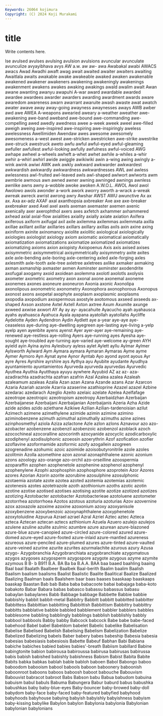 ```yaml
---
Keywords: 26064 kojimura
Copyright: (C) 2024 Koji Murakami
---
```


# title

Write contents here.



lse avulsed avulses avulsing avulsion avulsions
avuncular avunculate avunculize avyayibhava avys AW a.w. aw aw- awa
Awabakal awabi AWACS awacs Awad Awadhi awaft awag await awaited
awaiter awaiters awaiting Awaitlala awaits awakable awake awakeable awaked awaken
awakenable awakened awakener awakeners awakening awakeningly awakenings awakenment awakens awakes
awaking awakings awald awalim awalt Awan awane awanting awanyu awapuhi
A-war award awardable awarded awardee awardees awarder awarders awarding awardment
awards aware awaredom awareness awarn awarrant awaruite awash awaste awat
awatch awater awave away away-going awayness awaynesses aways AWB awber
awd awe AWEA A-weapons awearied aweary a-weather aweather awe-awakening awe-band
aweband awe-bound awe-commanding awe-compelling awed awedly awedness awee a-week aweek
aweel awe-filled aweigh aweing awe-inspired awe-inspiring awe-inspiringly aweless awelessness Awellimiden
Awendaw awes awesome awesomely awesomeness a-west awest awe-stricken awestricken awe-strike
awestrike awe-struck awestruck aweto awfu awful awful-eyed awful-gleaming awfuller awfullest
awful-looking awfully awfulness awful-voiced AWG awhape awheel a-wheels awheft a-whet
awhet awhile a-whiles a-whir awhir a-whirl awhirl awide awiggle awikiwiki
awin a-wing awing awingly a-wink awink awiwi AWK awk awkly
awkward awkwarder awkwardest awkwardish awkwardly awkwardness awkwardnesses AWL awl awless
awlessness awl-fruited awl-leaved awls awl-shaped awlwort awlworts awm awmbrie awmous
awn awned awner awning awninged awnings awnless awnlike awns awny
a-wobble awoke awoken A.W.O.L. AWOL Awol awol Awolowo awols awonder
a-work awork aworry aworth a-wrack a-wreak awreak awreck awrist awrong
awry Awshar AWST AWU awunctive Ax ax ax. Axa ax-adz
AXAF axal axanthopsia axbreaker Axe axe axe-breaker axebreaker axed Axel
axel axels axeman axemaster axemen axenic axenically axer axerophthol axers
axes axfetch axhammer axhammered axhead axial axial-flow axialities axiality axially
axiate axiation Axifera axiferous axiform axifugal axil axile axilemma axilemmas
axilemmata axilla axillae axillant axillar axillaries axillars axillary axillas axils
axin axine axing axiniform axinite axinomancy axiolite axiolitic axiological axiologically
axiologies axiologist axiology axiom axiomatic axiomatical axiomatically axiomatization axiomatizations axiomatize
axiomatized axiomatizes axiomatizing axioms axion axiopisty Axiopoenus Axis axis axised
axises axisymmetric axisymmetrical axisymmetrically axisymmetry axite axites axle axle-bending axle-boring
axle-centering axled axle-forging axles axlesmith axle-tooth axle-tree axletree axletrees axlike
axmaker axmaking axman axmanship axmaster axmen Axminster axminster axodendrite axofugal
axogamy axoid axoidean axolemma axolotl axolotls axolysis axometer axometric axometry
axon axonal axone axonemal axoneme axonemes axones axoneure axoneuron Axonia
axonic Axonolipa axonolipous axonometric axonometry Axonophora axonophorous Axonopus axonost axons
axopetal axophyte axoplasm axoplasmic axoplasms axopodia axopodium axospermous axostyle axotomous
axseed axseeds ax-shaped Axson axstone Axtel Axtell Axton axtree Axum
Axumite axunge axweed axwise axwort AY Ay ay ay- ayacahuite
Ayacucho ayah ayahausca ayahs ayahuasca Ayahuca Ayala ayapana ayatollah ayatollahs
Aycliffe Aydelotte Ayden Aydendron Aydin Aydlett aye a-year aye-aye aye-ceaseless
aye-during aye-dwelling ayegreen aye-lasting aye-living a-yelp ayelp ayen ayenbite ayens
ayenst Ayer ayer-ayer aye-remaining aye-renewed aye-restless aye-rolling Ayers aye-running ayes
Ayesha aye-sought aye-troubled aye-turning aye-varied aye-welcome ay-green AYH ayield ayin
Ayina ayins Aylesbury ayless aylet Aylett ayllu Aylmar Aylmer Aylsworth
Aylward Aym Aymara aymara Aymaran Aymaras Ayme ayme Aymer Aymoro
Ayn Aynat ayne Aynor Ayntab Ayo ayond ayont ayous Ayr
ayre Ayres Ayrshire ayrshire ays Aythya ayu Ayubite ayudante Ayudhya
ayuntamiento ayuntamientos Ayurveda ayurveda ayurvedas Ayurvedic Ayuthea Ayuthia Ayutthaya ayuyu
aywhere Ayyubid AZ az az- aza- azadirachta azadrachta azafran azafrin
Azal Azalea azalea Azaleah azaleamum azaleas Azalia Azan azan Azana
Azande azans Azar Azarcon Azaria Azariah azarole Azarria azaserine azathioprine
Azazel azazel Azbine azedarac azedarach Azeglio Azeito azelaic azelate Azelea
Azelfafage azeotrope azeotropic azeotropism azeotropy Azerbaidzhan Azerbaijan Azerbaijanese Azerbaijani Azerbaijanian
Azerbaijanis Azeria Azha Azide azide azides azido aziethane Azikiwe Azilian
Azilian-tardenoisian azilut Azimech azimene azimethylene azimide azimin azimine azimino aziminobenzene
azimuth azimuthal azimuthally azimuths azine azines azinphosmethyl aziola Aziza azlactone
Azle azlon azlons Aznavour azo azo- azobacter azobenzene azobenzil azobenzoic
azobenzol azoblack azoch azocochineal azocoralline azocorinth azocyanide azocyclic azodicarboxylic azodiphenyl
azodisulphonic azoeosin azoerythrin Azof azofication azofier azoflavine azoformamide azoformic azofy
azogallein azogreen azogrenadine azohumic azoic azoimide azoisobutyronitrile azole azoles azolitmin
Azolla azomethine azon azonal azonaphthalene azonic azonium azons azoology azo-orange
azo-orchil azo-orseilline azoospermia azoparaffin azophen azophenetole azophenine azophenol azophenyl azophenylene
Azophi azophosphin azophosphore azoprotein Azor Azores azores Azorian Azorin azorite
azorubine azosulphine azosulphonic azotaemia azotate azote azotea azoted azotemia azotemias
azotemic azotenesis azotes azotetrazole azoth azothionium azoths azotic azotin azotine
azotise azotised azotises azotising azotite azotize azotized azotizes azotizing Azotobacter
azotobacter Azotobacterieae azotoluene azotometer azotorrhea azotorrhoea Azotos azotous azoturia azoturias
Azov azovernine azox azoxazole azoxime azoxine azoxonium azoxy azoxyanisole azoxybenzene
azoxybenzoic azoxynaphthalene azoxyphenetole azoxytoluidine Azpurua Azrael azrael Azral Azriel Aztec
aztec Azteca azteca Aztecan aztecan aztecs azthionium Azuela Azuero azulejo
azulejos azulene azuline azulite azulmic azumbre azure azurean azure-blazoned azure-blue
azure-canopied azure-circled azure-colored azured azure-domed azure-eyed azure-footed azure-inlaid azure-mantled azureness
azureous azure-penciled azure-plumed azures azure-tinted azure-vaulted azure-veined azurine azurite azurites
azurmalachite azurous azury Azusa azygo- Azygobranchia Azygobranchiata azygobranchiate azygomatous azygos
azygoses azygosperm azygospore azygote azygous azyme azymite azymous B B-
b B911 B.A. BA Ba ba B.A.A. BAA baa baaed
baahling baaing Baal baal Baalath Baalbeer Baalbek Baal-berith Baalim baalim
Baalish Baalism baalism baalisms Baalist Baalistic Baalite Baalitical Baalize Baalized
Baalizing Baalman baals Baalshem baar baas baases baaskaap baaskaaps baaskap
Baastan Bab bab Baba baba babacoote babai babajaga baba-koto babakoto
Babar Babara babas babasco babassu babassus babasu babaylan babaylanes Babb
Babbage babbage Babbette Babbie babbie babbishly babbit babbit-metal Babbitry Babbitt
babbitt babbitted babbitter Babbittess Babbittian babbitting Babbittish Babbittism Babbittry babbittry
babbitts babblative babble babbled babblement babbler babblers babbles babblesome babbling
babblingly babblings babblish babblishly babbly babbool babbools Babby babby Babcock
babcock Babe babe babe-faced babehood Babel babel Babeldom babelet Babelic
babelike Babelisation Babelise Babelised Babelish Babelising Babelism Babelization Babelize Babelized
Babelizing babels Baber babery babes babeship Babesia babesia babesias babesiasis
babesiosis Babette Babeuf Babhan Babi Babiana babiche babiches babied babies
babies'-breath Babiism babillard Babine babingtonite babion babirousa babiroussa babirusa babirusas
babirussa babis babish babished babishly babishness Babism Babist Babita Babite
Babits babka babkas bablah bable babloh baboen Babol Babongo baboo
baboodom babooism babool babools baboon baboonery baboonish baboonroot baboons baboos
baboosh baboot babouche Babouvism Babouvist babracot babroot Babs Babson babu
Babua babudom babuina babuism babul babuls Babuma Babungera Babur baburd
babus babushka babushkas baby baby-blue-eyes Baby-bouncer baby-browed baby-doll babydom baby-face
baby-faced baby-featured babyfied babyhood babyhoods babyhouse babying babyish babyishly babyishness
babyism baby-kissing babylike Babylon babylon Babylonia babylonia Babylonian babylonian babylonians
